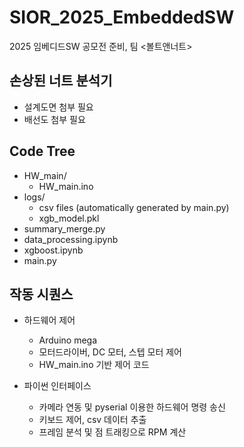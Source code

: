 # SIOR_2025_EmbeddedSW
2025 임베디드SW 공모전 준비, 팀 <볼트앤너트>

## 손상된 너트 분석기
- 설계도면 첨부 필요
- 배선도 첨부 필요
## Code Tree
- HW_main/
  - HW_main.ino
- logs/
  - csv files (automatically generated by main.py)
  - xgb_model.pkl
- summary_merge.py
- data_processing.ipynb
- xgboost.ipynb
- main.py

## 작동 시퀀스
- 하드웨어 제어
  - Arduino mega
  - 모터드라이버, DC 모터, 스텝 모터 제어
  - HW_main.ino 기반 제어 코드

 - 파이썬 인터페이스
   - 카메라 연동 및 pyserial 이용한 하드웨어 명령 송신
   - 키보드 제어, csv 데이터 추출
   -  프레임 분석 및 점 트래킹으로 RPM 계산
